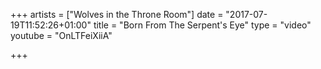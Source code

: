 +++
artists = ["Wolves in the Throne Room"]
date = "2017-07-19T11:52:26+01:00"
title = "Born From The Serpent's Eye"
type = "video"
youtube = "OnLTFeiXiiA"

+++

